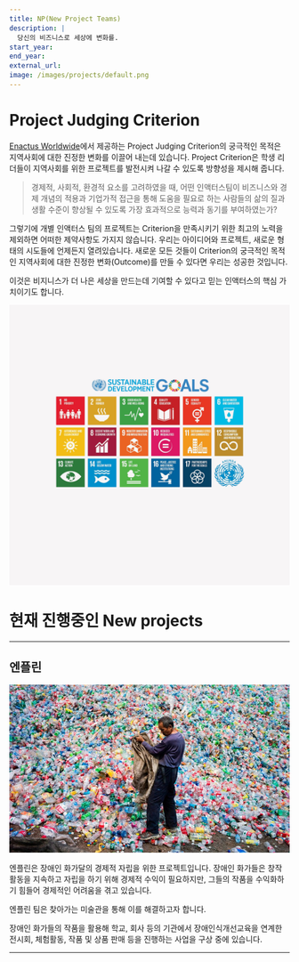 ```yaml
---
title: NP(New Project Teams)
description: |
  당신의 비즈니스로 세상에 변화를.
start_year:
end_year:
external_url:
image: /images/projects/default.png
---
```

# Project Judging Criterion

[Enactus Worldwide](http://enactus.org)에서 제공하는 Project Judging Criterion의 궁극적인 목적은 지역사회에 대한 진정한 변화를 이끌어 내는데 있습니다.
Project Criterion은 학생 리더들이 지역사회를 위한 프로젝트를 발전시켜 나갈 수 있도록 방향성을 제시해 줍니다.

> 경제적, 사회적, 환경적 요소를 고려하였을 때,
> 어떤 인액터스팀이 비즈니스와 경제 개념의 적용과 기업가적 접근을 통해
> 도움을 필요로 하는 사람들의 삶의 질과 생활 수준이 향상될 수 있도록
> 가장 효과적으로 능력과 동기를 부여하였는가?

그렇기에 개별 인액터스 팀의 프로젝트는 Criterion을 만족시키기 위한 최고의 노력을 제외하면 어떠한 제약사항도 가지지 않습니다. 우리는 아이디어와 프로젝트, 새로운 형태의 시도들에 언제든지 열려있습니다. 새로운 모든 것들이 Criterion의 궁극적인 목적인 지역사회에 대한 진정한 변화(Outcome)를 만들 수 있다면 우리는 성공한 것입니다.

이것은 비지니스가 더 나은 세상을 만드는데 기여할 수 있다고 믿는 인액터스의 핵심 가치이기도 합니다.

![](/images/projects/default.png)


# 현재 진행중인 New projects

*****

## 엔플린

![](/images/projects/NtroP.jpg)

엔플린은 장애인 화가달의 경제적 자립을 위한 프로젝트입니다.
장애인 화가들은 창작 활동을 지속하고 자립을 하기 위해 경제적 수익이 필요하지만, 그들의 작품을 수익화하기 힘들어 경제적인 어려움을 겪고 있습니다.

엔플린 팀은 찾아가는 미술관을 통해 이를 해결하고자 합니다. 

장애인 화가들의 작품을 활용해 학교, 회사 등의 기관에서 장애인식개선교육을 연계한 전시회, 체험활동, 작품 및 상품 판매 등을 진행하는 사업을 구상 중에 있습니다. 

*****
